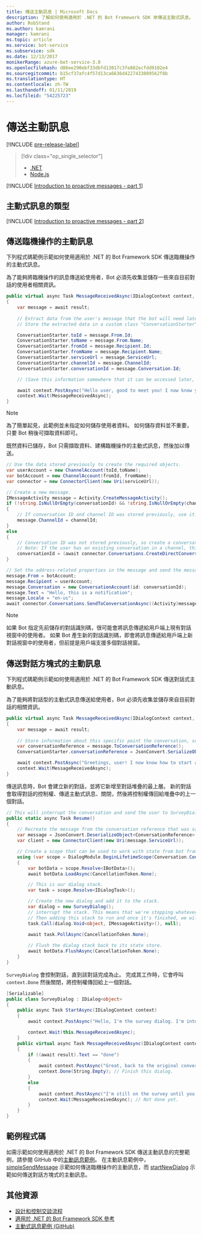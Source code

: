 ```yaml
---
title: 傳送主動訊息 | Microsoft Docs
description: 了解如何使用適用於 .NET 的 Bot Framework SDK 來傳送主動式訊息。
author: RobStand
ms.author: kamrani
manager: kamrani
ms.topic: article
ms.service: bot-service
ms.subservice: sdk
ms.date: 12/13/2017
monikerRange: azure-bot-service-3.0
ms.openlocfilehash: d86ee290ebf33dbfd13017c3fe882ecfdd9102e4
ms.sourcegitcommit: b15cf37afc4f57d13ca6636d4227433809562f8b
ms.translationtype: HT
ms.contentlocale: zh-TW
ms.lasthandoff: 01/11/2019
ms.locfileid: "54225723"
---
```

# <a name="send-proactive-messages"></a>傳送主動訊息

[!INCLUDE [pre-release-label](../includes/pre-release-label-v3.md)]

> [!div class="op_single_selector"]
> - [.NET](../dotnet/bot-builder-dotnet-proactive-messages.md)
> - [Node.js](../nodejs/bot-builder-nodejs-proactive-messages.md)

[!INCLUDE [Introduction to proactive messages - part 1](../includes/snippet-proactive-messages-intro-1.md)]

## <a name="types-of-proactive-messages"></a>主動式訊息的類型 

[!INCLUDE [Introduction to proactive messages - part 2](../includes/snippet-proactive-messages-intro-2.md)]

## <a name="send-an-ad-hoc-proactive-message"></a>傳送臨機操作的主動訊息

下列程式碼範例示範如何使用適用於 .NET 的 Bot Framework SDK 傳送臨機操作的主動式訊息。

為了能夠將臨機操作的訊息傳送給使用者，Bot 必須先收集並儲存一些來自目前對話的使用者相關資訊。 

```cs
public virtual async Task MessageReceivedAsync(IDialogContext context, IAwaitable<IMessageActivity> result)
{
    var message = await result;
    
    // Extract data from the user's message that the bot will need later to send an ad hoc message to the user. 
    // Store the extracted data in a custom class "ConversationStarter" (not shown here).

    ConversationStarter.toId = message.From.Id;
    ConversationStarter.toName = message.From.Name;
    ConversationStarter.fromId = message.Recipient.Id;
    ConversationStarter.fromName = message.Recipient.Name;
    ConversationStarter.serviceUrl = message.ServiceUrl;
    ConversationStarter.channelId = message.ChannelId;
    ConversationStarter.conversationId = message.Conversation.Id;

    // (Save this information somewhere that it can be accessed later, such as in a database.)

    await context.PostAsync("Hello user, good to meet you! I now know your address and can send you notifications in the future.");
    context.Wait(MessageReceivedAsync);
}
```
> [!NOTE]
> 為了簡單起見，此範例並未指定如何儲存使用者資料。 如何儲存資料並不重要，只要 Bot 稍後可擷取資料即可。

既然資料已儲存，Bot 只需擷取資料、建構臨機操作的主動式訊息，然後加以傳送。 

```cs
// Use the data stored previously to create the required objects.
var userAccount = new ChannelAccount(toId,toName);
var botAccount = new ChannelAccount(fromId, fromName);
var connector = new ConnectorClient(new Uri(serviceUrl));

// Create a new message.
IMessageActivity message = Activity.CreateMessageActivity();
if (!string.IsNullOrEmpty(conversationId) && !string.IsNullOrEmpty(channelId))  
{
    // If conversation ID and channel ID was stored previously, use it.
    message.ChannelId = channelId;
}
else
{
    // Conversation ID was not stored previously, so create a conversation. 
    // Note: If the user has an existing conversation in a channel, this will likely create a new conversation window.
    conversationId = (await connector.Conversations.CreateDirectConversationAsync( botAccount, userAccount)).Id;
}

// Set the address-related properties in the message and send the message.
message.From = botAccount;
message.Recipient = userAccount;
message.Conversation = new ConversationAccount(id: conversationId);
message.Text = "Hello, this is a notification";
message.Locale = "en-us";
await connector.Conversations.SendToConversationAsync((Activity)message);
```

> [!NOTE]
> 如果 Bot 指定先前儲存的對話識別碼，很可能會將訊息傳遞給用戶端上現有對話視窗中的使用者。 如果 Bot 產生新的對話識別碼，即會將訊息傳遞給用戶端上新對話視窗中的使用者，但前提是用戶端支援多個對話視窗。 

## <a name="send-a-dialog-based-proactive-message"></a>傳送對話方塊式的主動訊息

下列程式碼範例示範如何使用適用於 .NET 的 Bot Framework SDK 傳送對話式主動訊息。

為了能夠將對話型的主動式訊息傳送給使用者，Bot 必須先收集並儲存來自目前對話的相關資訊。 

```cs
public virtual async Task MessageReceivedAsync(IDialogContext context, IAwaitable<IMessageActivity> result)
{
    var message = await result;
    
    // Store information about this specific point the conversation, so that the bot can resume this conversation later.
    var conversationReference = message.ToConversationReference();
    ConversationStarter.conversationReference = JsonConvert.SerializeObject(conversationReference);

    await context.PostAsync("Greetings, user! I now know how to start a proactive message to you."); 
    context.Wait(MessageReceivedAsync);
}
```

傳送訊息時，Bot 會建立新的對話，並將它新增至對話堆疊的最上層。 新的對話會取得對話的控制權、傳遞主動式訊息、關閉，然後將控制權傳回給堆疊中的上一個對話。 

```cs
// This will interrupt the conversation and send the user to SurveyDialog, then wait until that's done 
public static async Task Resume() 
{
    // Recreate the message from the conversation reference that was saved previously.
    var message = JsonConvert.DeserializeObject<ConversationReference>(conversationReference).GetPostToBotMessage(); 
    var client = new ConnectorClient(new Uri(message.ServiceUrl));

    // Create a scope that can be used to work with state from bot framework.
    using (var scope = DialogModule.BeginLifetimeScope(Conversation.Container, message))
    {
        var botData = scope.Resolve<IBotData>();
        await botData.LoadAsync(CancellationToken.None);

        // This is our dialog stack.
        var task = scope.Resolve<IDialogTask>();

        // Create the new dialog and add it to the stack.
        var dialog = new SurveyDialog();
        // interrupt the stack. This means that we're stopping whatever conversation that is currently happening with the user
        // Then adding this stack to run and once it's finished, we will be back to the original conversation
        task.Call(dialog.Void<object, IMessageActivity>(), null);
        
        await task.PollAsync(CancellationToken.None);

        // Flush the dialog stack back to its state store.
        await botData.FlushAsync(CancellationToken.None);        
    }
}
```
`SurveyDialog` 會控制對話，直到該對話完成為止。 完成其工作時，它會呼叫 `context.Done` 然後關閉，將控制權傳回給上一個對話。 

```cs
[Serializable]
public class SurveyDialog : IDialog<object>
{
    public async Task StartAsync(IDialogContext context)
    {
        await context.PostAsync("Hello, I'm the survey dialog. I'm interrupting your conversation to ask you a question. Type \"done\" to resume");

        context.Wait(this.MessageReceivedAsync);
    }
    public virtual async Task MessageReceivedAsync(IDialogContext context, IAwaitable<IMessageActivity> result)
    {
        if ((await result).Text == "done")
        {
            await context.PostAsync("Great, back to the original conversation!");
            context.Done(String.Empty); // Finish this dialog.
        }
        else
        {
            await context.PostAsync("I'm still on the survey until you type \"done\"");
            context.Wait(MessageReceivedAsync); // Not done yet.
        }
    }
}
```

## <a name="sample-code"></a>範例程式碼

如需示範如何使用適用於 .NET 的 Bot Framework SDK 傳送主動訊息的完整範例，請參閱 GitHub 中的<a href="https://aka.ms/proactive-messaging-cs-v3 " target="_blank">主動訊息範例</a>。 在主動訊息範例中，<a href="https://aka.ms/proactive-sendmessage-cs-v3 " target="_blank">simpleSendMessage</a> 示範如何傳送臨機操作的主動訊息，而 <a href="https://aka.ms/proactive-newdialog-cs-v3 " target="_blank">startNewDialog</a> 示範如何傳送對話方塊式的主動訊息。 

## <a name="additional-resources"></a>其他資源

- [設計和控制交談流程](../bot-service-design-conversation-flow.md)
- <a href="/dotnet/api/?view=botbuilder-3.11.0" target="_blank">適用於 .NET 的 Bot Framework SDK 參考</a>
- <a href="https://github.com/Microsoft/BotBuilder-Samples/tree/master/CSharp/core-proactiveMessages" target="_blank">主動式訊息範例 (GitHub)</a>

